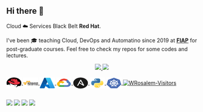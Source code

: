 ## Hi there 👋

Cloud ☁️ Services Black Belt **Red Hat**. 

I've been 🎓 teaching Cloud, DevOps and Automatino since 2019 at [**FIAP**](https://www.fiap.com.br/mba/) for post-graduate courses. Feel free to check my repos for some codes and lectures.

<div align="center">
  <a href="https://github.com/weslleyrosalem">
  <img height="180em" src="https://github-readme-stats.vercel.app/api?username=weslleyrosalem&show_icons=true&theme=nord&include_all_commits=true&count_private=true"/>
  <img height="180em" src="https://github-readme-stats.vercel.app/api/top-langs/?username=weslleyrosalem&layout=compact&langs_count=7&theme=nord"/>
</div>
<div style="display: inline_block"><br>
  <img align="center" alt="WRosalem-RH" height="30" width="40" src="https://raw.githubusercontent.com/devicons/devicon/master/icons/redhat/redhat-original.svg">
  <img align="center" alt="WRosalem-AWS" height="30" width="40" src="https://raw.githubusercontent.com/devicons/devicon/master/icons/amazonwebservices/amazonwebservices-original-wordmark.svg">
  <img align="center" alt="WRosalem-Azure" height="30" width="40" src="https://raw.githubusercontent.com/devicons/devicon/master/icons/azure/azure-original.svg">
  <img align="center" alt="WRosalem-GCP" height="30" width="40" src="https://raw.githubusercontent.com/devicons/devicon/master/icons/googlecloud/googlecloud-original.svg">
  <img align="center" alt="WRosalem-Ansible" height="30" width="40" src="https://raw.githubusercontent.com/devicons/devicon/master/icons/ansible/ansible-original.svg">
  <img align="center" alt="WRosalem-Python" height="30" width="40" src="https://raw.githubusercontent.com/devicons/devicon/master/icons/python/python-original.svg">
  <img align="center" alt="WRosalem-K8s" height="30" width="40" src="https://github.com/devicons/devicon/blob/master/icons/kubernetes/kubernetes-plain.svg">
  <img align="center" alt="WRosalem-Visitors" src="https://visitor-badge.laobi.icu/badge?weslleyrosalem=weslleyrosalem">
</div>
  
  ##
 
<div> 
  <a href="https://www.youtube.com/user/rhopenshift" target="_blank"><img src="https://img.shields.io/badge/YouTube-FF0000?style=for-the-badge&logo=youtube&logoColor=white" target="_blank"></a>
  <a href="https://www.linkedin.com/in/weslleyrosalem/" target="_blank"><img src="(https://img.shields.io/badge/-linkedin-blue?style=flat-square&logo=Linkedin&logoColor=white" target="_blank"></a>
  <a href="https://twitter.com/weslleyrosalem" target="_blank"><img src="https://img.shields.io/twitter/follow/weslleyrosalem?style=for-the-badge" target="_blank"></a>
  <a href = "mailto:weslley@rosalem.com"><img src="https://img.shields.io/badge/-Gmail-%23333?style=for-the-badge&logo=gmail&logoColor=white" target="_blank"></a>
  
</div>